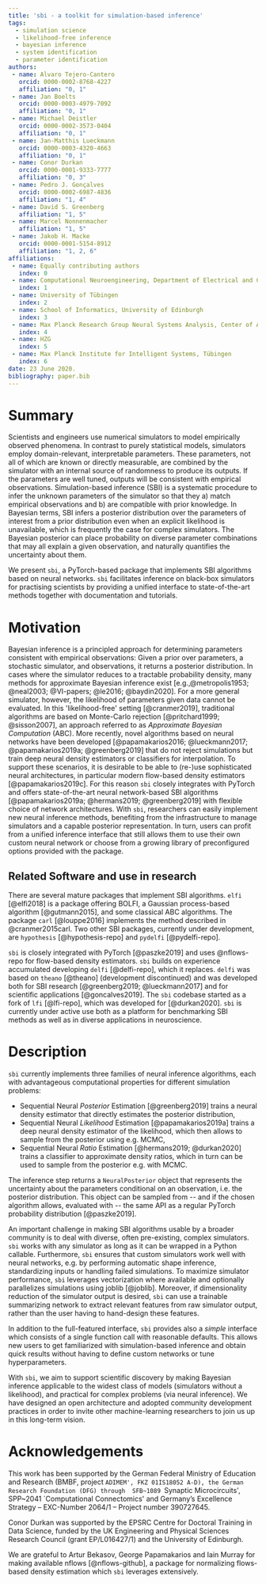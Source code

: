 ```yaml
---
title: 'sbi - a toolkit for simulation-based inference'
tags:
  - simulation science
  - likelihood-free inference
  - bayesian inference
  - system identification
  - parameter identification
authors: 
 - name: Alvaro Tejero-Cantero
   orcid: 0000-0002-8768-4227
   affiliation: "0, 1"
 - name: Jan Boelts
   orcid: 0000-0003-4979-7092
   affiliation: "0, 1"
 - name: Michael Deistler
   orcid: 0000-0002-3573-0404
   affiliation: "0, 1"
 - name: Jan-Matthis Lueckmann
   orcid: 0000-0003-4320-4663
   affiliation: "0, 1"
 - name: Conor Durkan
   orcid: 0000-0001-9333-7777
   affiliation: "0, 3"
 - name: Pedro J. Gonçalves
   orcid: 0000-0002-6987-4836
   affiliation: "1, 4"
 - name: David S. Greenberg
   affiliation: "1, 5"
 - name: Marcel Nonnenmacher
   affiliation: "1, 5"
 - name: Jakob H. Macke
   orcid: 0000-0001-5154-8912
   affiliation: "1, 2, 6"
affiliations:
 - name: Equally contributing authors
   index: 0
 - name: Computational Neuroengineering, Department of Electrical and Computer Engineering, Technical University of Munich
   index: 1
 - name: University of Tübingen
   index: 2
 - name: School of Informatics, University of Edinburgh
   index: 3
 - name: Max Planck Research Group Neural Systems Analysis, Center of Advanced European Studies and Research (caesar) 
   index: 4
 - name: HZG
   index: 5
 - name: Max Planck Institute for Intelligent Systems, Tübingen
   index: 6
date: 23 June 2020.
bibliography: paper.bib
---
```


# Summary

Scientists and engineers use numerical simulators to model empirically observed phenomena. In contrast to purely statistical models, simulators employ domain-relevant, interpretable parameters. These parameters, not all of which are known or directly measurable, are combined by the simulator with an internal source of randomness to produce its outputs.
If the parameters are well tuned, outputs will be consistent with empirical observations. Simulation-based inference (SBI) is a systematic procedure to infer the unknown parameters of the simulator so that they a) match empirical observations and b) are compatible with prior knowledge. In Bayesian terms, SBI infers a posterior distribution over the parameters of interest from a prior distribution even when an explicit likelihood is unavailable, which is frequently the case for complex simulators. The Bayesian posterior can place probability on diverse parameter combinations that may all explain a given observation, and naturally quantifies the uncertainty about them.

We present `sbi`, a PyTorch-based package that implements SBI algorithms based on neural networks. `sbi` facilitates inference on black-box simulators for practising scientists by providing a unified interface to state-of-the-art methods together with documentation and tutorials.

# Motivation

Bayesian inference is a principled approach for determining parameters consistent with empirical observations: Given a prior over parameters, a stochastic simulator, and observations, it returns a posterior distribution. In cases where the simulator reduces to a tractable probability density, many methods for approximate Bayesian inference exist [e.g.,@metropolis1953; @neal2003; @VI-papers; @le2016; @baydin2020]. For a more general simulator, however, the likelihood of parameters given data cannot be evaluated. In this 'likelihood-free' setting [@cranmer2019], traditional algorithms are based on Monte-Carlo rejection [@pritchard1999; @sisson2007], an approach referred to as _Approximate Bayesian Computation_ (ABC). More recently, novel algorithms based on neural networks have been developed [@papamakarios2016; @lueckmann2017; @papamakarios2019a; @greenberg2019] that do not reject simulations but train deep neural density estimators or classifiers for interpolation. To support these scenarios, it is desirable to be able to (re-)use sophisticated neural architectures, in particular modern flow-based density estimators [@papamakarios2019c]. For this reason `sbi` closely integrates with PyTorch and offers state-of-the-art neural network-based SBI algorithms [@papamakarios2019a; @hermans2019; @greenberg2019] with flexible choice of network architectures. With `sbi`, researchers can easily implement new neural inference methods, benefiting from the infrastructure to manage simulators and a capable posterior representation. In turn, users can profit from a unified inference interface that still allows them to use their own custom neural network or choose from a growing library of preconfigured options provided with the package.

## Related Software and use in research

There are several mature packages that implement SBI algorithms. `elfi` [@elfi2018] is a package offering BOLFI, a Gaussian process-based algorithm [@gutmann2015], and some classical ABC algorithms. The package `carl` [@louppe2016] implements the method described in @cranmer2015carl. Two other SBI packages, currently under development, are `hypothesis` [@hypothesis-repo] and `pydelfi` [@pydelfi-repo].

`sbi` is closely integrated with PyTorch [@paszke2019] and uses @nflows-repo for flow-based density estimators. `sbi` builds on experience accumulated developing `delfi` [@delfi-repo], which it replaces. `delfi` was based on `theano` [@theano] (development discontinued) and was developed both for SBI research [@greenberg2019; @lueckmann2017] and for scientific applications [@goncalves2019]. The `sbi` codebase started as a fork of `lfi` [@lfi-repo], which was developed for [@durkan2020]. `sbi` is currently under active use both as a platform for benchmarking SBI methods as well as in diverse applications in neuroscience.

# Description 

`sbi` currently implements three families of neural inference algorithms, each with advantageous computational properties for different simulation problems:
* Sequential Neural _Posterior_ Estimation [@greenberg2019] trains a neural density estimator that directly estimates the posterior distribution,
* Sequential Neural _Likelihood_ Estimation [@papamakarios2019a] trains a deep neural density estimator of the likelihood, which then allows to sample from the posterior using e.g. MCMC,
* Sequential Neural _Ratio_ Estimation [@hermans2019; @durkan2020] trains a classifier to approximate density ratios, which in turn can be used to sample from the posterior e.g. with MCMC. 

The inference step returns a `NeuralPosterior` object that represents the uncertainty about the parameters conditional on an observation, i.e. the posterior distribution. This object can be sampled from -- and if the chosen algorithm allows, evaluated with -- the same API as a regular PyTorch probability distribution [@paszke2019].

An important challenge in making SBI algorithms usable by a broader community is to deal with diverse, often pre-existing, complex simulators. `sbi` works with any simulator as long as it can be wrapped in a Python callable. Furthermore, `sbi` ensures that custom simulators work well with neural networks, e.g. by performing automatic shape inference, standardizing inputs or handling failed simulations. To maximize simulator performance, `sbi` leverages vectorization where available and optionally parallelizes simulations using joblib [@joblib]. Moreover, if dimensionality reduction of the simulator output is desired, `sbi` can use a trainable summarizing network to extract relevant features from raw simulator output, rather than the user having to hand-design these features.

In addition to the full-featured interface, `sbi` provides also a _simple_ interface which consists of a single function call with reasonable defaults. This allows new users to get familiarized with simulation-based inference and obtain quick results without having to define custom networks or tune hyperparameters.

With `sbi`, we aim to support scientific discovery by making Bayesian inference applicable to the widest class of models (simulators without a likelihood), and practical for complex problems (via neural inference). We have designed an open architecture and adopted community development practices in order to invite other machine-learning researchers to join us up in this long-term vision.

# Acknowledgements

This work has been supported by the German Federal Ministry of Education and Research (BMBF, project `ADIMEM', FKZ 01IS18052 A-D), the German Research Foundation (DFG) through  SFB~1089 `Synaptic Microcircuits', SPP~2041 `Computational Connectomics' and Germany’s Excellence Strategy – EXC-Number 2064/1 – Project number 390727645.

Conor Durkan was supported by the EPSRC Centre for Doctoral Training in Data Science, funded by the UK Engineering and Physical Sciences Research Council (grant EP/L016427/1) and the University of Edinburgh.

We are grateful to Artur Bekasov, George Papamakarios and Iain Murray for making available nflows [@nflows-github], a package for normalizing flows-based density estimation which `sbi` leverages extensively.
